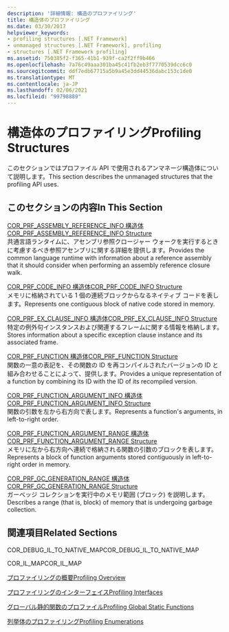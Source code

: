 ```yaml
---
description: '詳細情報: 構造のプロファイリング'
title: 構造体のプロファイリング
ms.date: 03/30/2017
helpviewer_keywords:
- profiling structures [.NET Framework]
- unmanaged structures [.NET Framework], profiling
- structures [.NET Framework profiling]
ms.assetid: 750385f2-f365-41b1-939f-ca2f2ff9b466
ms.openlocfilehash: 7a76c49aaa301ba45c41fb2eb3f7770539dcc6c0
ms.sourcegitcommit: ddf7edb67715a5b9a45e3dd44536dabc153c1de0
ms.translationtype: MT
ms.contentlocale: ja-JP
ms.lasthandoff: 02/06/2021
ms.locfileid: "99798889"
---
```

# <a name="profiling-structures"></a><span data-ttu-id="eb705-103">構造体のプロファイリング</span><span class="sxs-lookup"><span data-stu-id="eb705-103">Profiling Structures</span></span>

<span data-ttu-id="eb705-104">このセクションではプロファイル API で使用されるアンマネージ構造体について説明します。</span><span class="sxs-lookup"><span data-stu-id="eb705-104">This section describes the unmanaged structures that the profiling API uses.</span></span>  
  
## <a name="in-this-section"></a><span data-ttu-id="eb705-105">このセクションの内容</span><span class="sxs-lookup"><span data-stu-id="eb705-105">In This Section</span></span>  

 [<span data-ttu-id="eb705-106">COR_PRF_ASSEMBLY_REFERENCE_INFO 構造体</span><span class="sxs-lookup"><span data-stu-id="eb705-106">COR_PRF_ASSEMBLY_REFERENCE_INFO Structure</span></span>](cor-prf-assembly-reference-info-structure.md)  
 <span data-ttu-id="eb705-107">共通言語ランタイムに、アセンブリ参照クロージャー ウォークを実行するときに考慮するべき参照アセンブリに関する詳細を提供します。</span><span class="sxs-lookup"><span data-stu-id="eb705-107">Provides the common language runtime with information about a reference assembly that it should consider when performing an assembly reference closure walk.</span></span>  
  
 [<span data-ttu-id="eb705-108">COR_PRF_CODE_INFO 構造体</span><span class="sxs-lookup"><span data-stu-id="eb705-108">COR_PRF_CODE_INFO Structure</span></span>](cor-prf-code-info-structure.md)  
 <span data-ttu-id="eb705-109">メモリに格納されている 1 個の連続ブロックからなるネイティブ コードを表します。</span><span class="sxs-lookup"><span data-stu-id="eb705-109">Represents one contiguous block of native code stored in memory.</span></span>  
  
 [<span data-ttu-id="eb705-110">COR_PRF_EX_CLAUSE_INFO 構造体</span><span class="sxs-lookup"><span data-stu-id="eb705-110">COR_PRF_EX_CLAUSE_INFO Structure</span></span>](cor-prf-ex-clause-info-structure.md)  
 <span data-ttu-id="eb705-111">特定の例外句インスタンスおよび関連するフレームに関する情報を格納します。</span><span class="sxs-lookup"><span data-stu-id="eb705-111">Stores information about a specific exception clause instance and its associated frame.</span></span>  
  
 [<span data-ttu-id="eb705-112">COR_PRF_FUNCTION 構造体</span><span class="sxs-lookup"><span data-stu-id="eb705-112">COR_PRF_FUNCTION Structure</span></span>](cor-prf-function-structure.md)  
 <span data-ttu-id="eb705-113">関数の一意の表記を、その関数の ID を再コンパイルされたバージョンの ID と組み合わせることによって、提供します。</span><span class="sxs-lookup"><span data-stu-id="eb705-113">Provides a unique representation of a function by combining its ID with the ID of its recompiled version.</span></span>  
  
 [<span data-ttu-id="eb705-114">COR_PRF_FUNCTION_ARGUMENT_INFO 構造体</span><span class="sxs-lookup"><span data-stu-id="eb705-114">COR_PRF_FUNCTION_ARGUMENT_INFO Structure</span></span>](cor-prf-function-argument-info-structure.md)  
 <span data-ttu-id="eb705-115">関数の引数を左から右方向で表します。</span><span class="sxs-lookup"><span data-stu-id="eb705-115">Represents a function's arguments, in left-to-right order.</span></span>  
  
 [<span data-ttu-id="eb705-116">COR_PRF_FUNCTION_ARGUMENT_RANGE 構造体</span><span class="sxs-lookup"><span data-stu-id="eb705-116">COR_PRF_FUNCTION_ARGUMENT_RANGE Structure</span></span>](cor-prf-function-argument-range-structure.md)  
 <span data-ttu-id="eb705-117">メモリに左から右方向へ連続で格納される関数の引数のブロックを表します。</span><span class="sxs-lookup"><span data-stu-id="eb705-117">Represents a block of function arguments stored contiguously in left-to-right order in memory.</span></span>  
  
 [<span data-ttu-id="eb705-118">COR_PRF_GC_GENERATION_RANGE 構造体</span><span class="sxs-lookup"><span data-stu-id="eb705-118">COR_PRF_GC_GENERATION_RANGE Structure</span></span>](cor-prf-gc-generation-range-structure.md)  
 <span data-ttu-id="eb705-119">ガーベッジ コレクションを実行中のメモリ範囲 (ブロック) を説明します。</span><span class="sxs-lookup"><span data-stu-id="eb705-119">Describes a range (that is, block) of memory that is undergoing garbage collection.</span></span>  
  
## <a name="related-sections"></a><span data-ttu-id="eb705-120">関連項目</span><span class="sxs-lookup"><span data-stu-id="eb705-120">Related Sections</span></span>  

 <span data-ttu-id="eb705-121">COR_DEBUG_IL_TO_NATIVE_MAP</span><span class="sxs-lookup"><span data-stu-id="eb705-121">COR_DEBUG_IL_TO_NATIVE_MAP</span></span>  
  
 <span data-ttu-id="eb705-122">COR_IL_MAP</span><span class="sxs-lookup"><span data-stu-id="eb705-122">COR_IL_MAP</span></span>  
  
 [<span data-ttu-id="eb705-123">プロファイリングの概要</span><span class="sxs-lookup"><span data-stu-id="eb705-123">Profiling Overview</span></span>](profiling-overview.md)  
  
 [<span data-ttu-id="eb705-124">プロファイリングのインターフェイス</span><span class="sxs-lookup"><span data-stu-id="eb705-124">Profiling Interfaces</span></span>](profiling-interfaces.md)  
  
 [<span data-ttu-id="eb705-125">グローバル静的関数のプロファイル</span><span class="sxs-lookup"><span data-stu-id="eb705-125">Profiling Global Static Functions</span></span>](profiling-global-static-functions.md)  
  
 [<span data-ttu-id="eb705-126">列挙体のプロファイリング</span><span class="sxs-lookup"><span data-stu-id="eb705-126">Profiling Enumerations</span></span>](profiling-enumerations.md)
